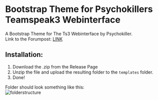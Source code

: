 # Bootstrap Theme for Psychokillers Teamspeak3 Webinterface

A Bootstrap Theme for The Ts3 Webinterface by Psychokiller.  
Link to the Forumpost: [LINK](http://interface.ts-rent.de/smf/index.php?page=Thread&threadID=1178)
  
## Installation:
1. Download the .zip from the Release Page
2. Unzip the file and upload the resulting folder to the ```templates``` folder.
3. Done!
  
Folder should look something like this:  
![folderstructure](https://dl.hunters-tavern.de/bilder/ts3wi-bootstrap/Auswahl_008.png)
